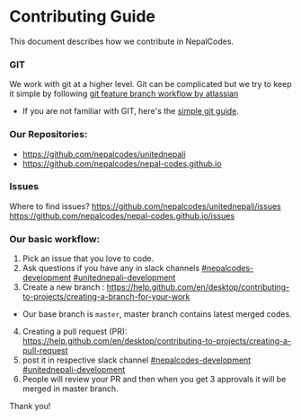 # Contributing Guide

This document describes how we contribute in NepalCodes. 

### GIT

We work with git at a higher level. Git can be complicated but we try to keep it simple by following [git feature branch workflow by atlassian](https://www.atlassian.com/git/tutorials/comparing-workflows/feature-branch-workflow)

- If you are not familiar with GIT, here's the [simple git guide](https://rogerdudler.github.io/git-guide/). 

### Our Repositories: 

- https://github.com/nepalcodes/unitednepali
- https://github.com/nepalcodes/nepal-codes.github.io

###  Issues

Where to find issues?
https://github.com/nepalcodes/unitednepali/issues
https://github.com/nepalcodes/nepal-codes.github.io/issues

### Our basic workflow: 

1. Pick an issue that you love to code. 
2. Ask questions if you have any in slack channels [#nepalcodes-development](https://join.slack.com/t/nepalcodes/shared_invite/enQtNjYzMjE5MjY3MDI4LWI5NWEyNDljZDgzNzExOWQ0NjRhNDU4NDdmZGYzNmE1MDM4NDA3NjRmMWNkZDljMWU1NDhlMjk0NGZmMTU4MjQ) [#unitednepali-development](https://join.slack.com/t/nepalcodes/shared_invite/enQtNjYzMjE5MjY3MDI4LWI5NWEyNDljZDgzNzExOWQ0NjRhNDU4NDdmZGYzNmE1MDM4NDA3NjRmMWNkZDljMWU1NDhlMjk0NGZmMTU4MjQ)
3. Create a new branch : https://help.github.com/en/desktop/contributing-to-projects/creating-a-branch-for-your-work
  - Our base branch is `master`, master branch contains latest merged codes.
4. Creating a pull request (PR): https://help.github.com/en/desktop/contributing-to-projects/creating-a-pull-request
5. post it in respective slack channel [#nepalcodes-development](https://join.slack.com/t/nepalcodes/shared_invite/enQtNjYzMjE5MjY3MDI4LWI5NWEyNDljZDgzNzExOWQ0NjRhNDU4NDdmZGYzNmE1MDM4NDA3NjRmMWNkZDljMWU1NDhlMjk0NGZmMTU4MjQ) [#unitednepali-development](https://join.slack.com/t/nepalcodes/shared_invite/enQtNjYzMjE5MjY3MDI4LWI5NWEyNDljZDgzNzExOWQ0NjRhNDU4NDdmZGYzNmE1MDM4NDA3NjRmMWNkZDljMWU1NDhlMjk0NGZmMTU4MjQ)
6. People will review your PR and then when you get 3 approvals it will be merged in master branch.

Thank you!